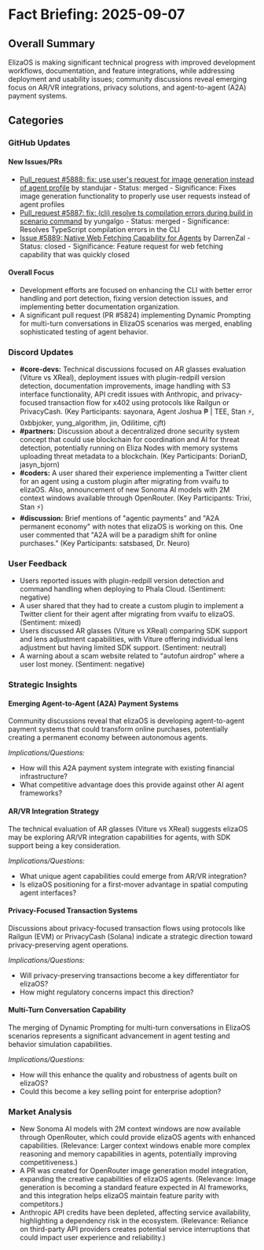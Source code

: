 # Fact Briefing: 2025-09-07

## Overall Summary
ElizaOS is making significant technical progress with improved development workflows, documentation, and feature integrations, while addressing deployment and usability issues; community discussions reveal emerging focus on AR/VR integrations, privacy solutions, and agent-to-agent (A2A) payment systems.

## Categories

### GitHub Updates

#### New Issues/PRs
- [Pull_request #5888: fix: use user's request for image generation instead of agent profile](#) by standujar - Status: merged - Significance: Fixes image generation functionality to properly use user requests instead of agent profiles
- [Pull_request #5887: fix: (cli) resolve ts compilation errors during build in scenario command](#) by yungalgo - Status: merged - Significance: Resolves TypeScript compilation errors in the CLI
- [Issue #5889: Native Web Fetching Capability for Agents](#) by DarrenZal - Status: closed - Significance: Feature request for web fetching capability that was quickly closed

#### Overall Focus
- Development efforts are focused on enhancing the CLI with better error handling and port detection, fixing version detection issues, and implementing better documentation organization.
- A significant pull request (PR #5824) implementing Dynamic Prompting for multi-turn conversations in ElizaOS scenarios was merged, enabling sophisticated testing of agent behavior.

### Discord Updates
- **#core-devs:** Technical discussions focused on AR glasses evaluation (Viture vs XReal), deployment issues with plugin-redpill version detection, documentation improvements, image handling with S3 interface functionality, API credit issues with Anthropic, and privacy-focused transaction flow for x402 using protocols like Railgun or PrivacyCash. (Key Participants: sayonara, Agent Joshua ₱ | TEE, Stan ⚡, 0xbbjoker, yung_algorithm, jin, Odilitime, cjft)
- **#partners:** Discussion about a decentralized drone security system concept that could use blockchain for coordination and AI for threat detection, potentially running on Eliza Nodes with memory systems uploading threat metadata to a blockchain. (Key Participants: DorianD, jasyn_bjorn)
- **#coders:** A user shared their experience implementing a Twitter client for an agent using a custom plugin after migrating from vvaifu to elizaOS. Also, announcement of new Sonoma AI models with 2M context windows available through OpenRouter. (Key Participants: Trixi, Stan ⚡)
- **#discussion:** Brief mentions of "agentic payments" and "A2A permanent economy" with notes that elizaOS is working on this. One user commented that "A2A will be a paradigm shift for online purchases." (Key Participants: satsbased, Dr. Neuro)

### User Feedback
- Users reported issues with plugin-redpill version detection and command handling when deploying to Phala Cloud. (Sentiment: negative)
- A user shared that they had to create a custom plugin to implement a Twitter client for their agent after migrating from vvaifu to elizaOS. (Sentiment: mixed)
- Users discussed AR glasses (Viture vs XReal) comparing SDK support and lens adjustment capabilities, with Viture offering individual lens adjustment but having limited SDK support. (Sentiment: neutral)
- A warning about a scam website related to "autofun airdrop" where a user lost money. (Sentiment: negative)

### Strategic Insights

#### Emerging Agent-to-Agent (A2A) Payment Systems
Community discussions reveal that elizaOS is developing agent-to-agent payment systems that could transform online purchases, potentially creating a permanent economy between autonomous agents.

*Implications/Questions:*
  - How will this A2A payment system integrate with existing financial infrastructure?
  - What competitive advantage does this provide against other AI agent frameworks?

#### AR/VR Integration Strategy
The technical evaluation of AR glasses (Viture vs XReal) suggests elizaOS may be exploring AR/VR integration capabilities for agents, with SDK support being a key consideration.

*Implications/Questions:*
  - What unique agent capabilities could emerge from AR/VR integration?
  - Is elizaOS positioning for a first-mover advantage in spatial computing agent interfaces?

#### Privacy-Focused Transaction Systems
Discussions about privacy-focused transaction flows using protocols like Railgun (EVM) or PrivacyCash (Solana) indicate a strategic direction toward privacy-preserving agent operations.

*Implications/Questions:*
  - Will privacy-preserving transactions become a key differentiator for elizaOS?
  - How might regulatory concerns impact this direction?

#### Multi-Turn Conversation Capability
The merging of Dynamic Prompting for multi-turn conversations in ElizaOS scenarios represents a significant advancement in agent testing and behavior simulation capabilities.

*Implications/Questions:*
  - How will this enhance the quality and robustness of agents built on elizaOS?
  - Could this become a key selling point for enterprise adoption?

### Market Analysis
- New Sonoma AI models with 2M context windows are now available through OpenRouter, which could provide elizaOS agents with enhanced capabilities. (Relevance: Larger context windows enable more complex reasoning and memory capabilities in agents, potentially improving competitiveness.)
- A PR was created for OpenRouter image generation model integration, expanding the creative capabilities of elizaOS agents. (Relevance: Image generation is becoming a standard feature expected in AI frameworks, and this integration helps elizaOS maintain feature parity with competitors.)
- Anthropic API credits have been depleted, affecting service availability, highlighting a dependency risk in the ecosystem. (Relevance: Reliance on third-party API providers creates potential service interruptions that could impact user experience and reliability.)